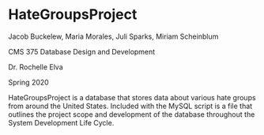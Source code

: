 # HateGroupsProject

Jacob Buckelew, Maria Morales, Juli Sparks, Miriam Scheinblum

CMS 375 Database Design and Development

Dr. Rochelle Elva

Spring 2020



HateGroupsProject is a database that stores data about various hate groups from around the United States. Included with the MySQL script is a file that outlines the project scope and development of the database throughout the System Development Life Cycle. 


